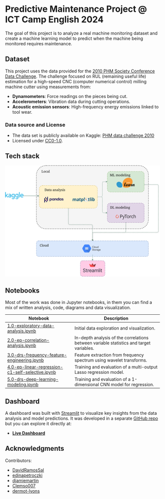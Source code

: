 # Predictive Maintenance Project @ ICT Camp English 2024

The goal of this project is to analyze a real machine monitoring dataset and create a machine learning model to predict when the machine being monitored requires maintenance.

## Dataset

This project uses the data provided for the [2010 PHM Society Conference Data Challenge](https://phmsociety.org/phm_competition/2010-phm-society-conference-data-challenge/). The challenge focused on RUL (remaining useful life) estimation for a high-speed CNC (computer numerical control) milling machine cutter using measurements from:

- **Dynamometers**: Force readings on the pieces being cut.
- **Accelerometers**: Vibration data during cutting operations.
- **Acoustic emission sensors**: High-frequency energy emissions linked to tool wear.

### Data source and License

- The data set is publicly available on Kaggle: [PHM data challenge 2010](https://www.kaggle.com/datasets/rabahba/phm-data-challenge-2010?resource=download)
- Licensed under [CC0-1.0](https://creativecommons.org/publicdomain/zero/1.0/deed.en).

## Tech stack

<p align="center">
  <img src="reports/figures/tech_pipeline.drawio.png?" width="550" title="tech stack">
</p>

## Notebooks

Most of the work was done in Jupyter notebooks, in them you can find a mix of written analysis, code, diagrams and data visualization.

| Notebook                                                                                                       | Description                                                                             |
| -------------------------------------------------------------------------------------------------------------- | --------------------------------------------------------------------------------------- |
| [1.0-exploratory-data-analysis.ipynb](notebooks/1.0-exploratory-data-analysis.ipynb)                           | Initial data exploration and visualization.                                             |
| [2.0-ep-correlation-analysis.ipynb](notebooks/2.0-ep-correlation-analysis.ipynb)                               | In-depth analysis of the correlations between variable statistics and target variables. |
| [3.0-drs-frequency-feature-engineering.ipynb](notebooks/3.0-drs-frequency-feature-engineering.ipynb)           | Feature extraction from frequency spectrum using wavelet transforms.                    |
| [4.0-ep-linear-regression-c1-self-selective.ipynb](notebooks/4.0-ep-linear-regression-c1-self-selective.ipynb) | Training and evaluation of a multi-output Lasso regression model.                       |
| [5.0-drs-deep-learning-modeling.ipynb](notebooks/5.0-drs-deep-learning-modeling.ipynb)                         | Training and evaluation of a 1-dimensional CNN model for regression.                    |

## Dashboard

A dashboard was built with [Streamlit](https://streamlit.io/) to visualize key insights from the data analysis and model predictions. It was developed in a separate [GitHub repo](https://github.com/djamiemartin/Streamlit) but you can explore it directly at:

- **[Live Dashboard](https://predictive-maintenance-ict-camp.streamlit.app/)**

## Acknowledgments

Contributors:

- [DavidRamosSal](https://github.com/DavidRamosSal)
- [edinapetroczki](https://github.com/edinapetroczki)
- [djamiemartin](https://github.com/djamiemartin)
- [Clemso007](https://github.com/Clemso007)
- [dermot-lyons](https://github.com/dermot-lyons)
